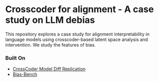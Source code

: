 # Crosscoder for alignment - A case study on LLM debias

This repository explores a case study for alignment interpretability in language models using crosscoder-based latent space analysis and intervention. We study the features of bias.

### Built On  
- [CrossCoder Model Diff Replication](https://github.com/ckkissane/crosscoder-model-diff-replication)  
- [Bias-Bench](https://github.com/McGill-NLP/bias-bench)  

